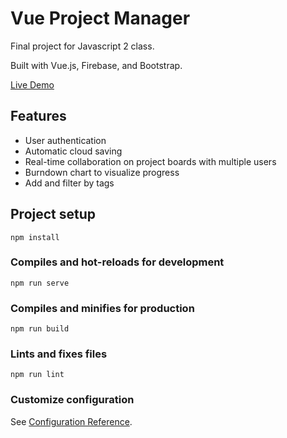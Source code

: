 # Vue Project Manager

Final project for Javascript 2 class.

Built with Vue.js, Firebase, and Bootstrap.

[Live Demo](https://vue-project-manager.netlify.app)

## Features
* User authentication
* Automatic cloud saving
* Real-time collaboration on project boards with multiple users
* Burndown chart to visualize progress
* Add and filter by tags

## Project setup
```
npm install
```

### Compiles and hot-reloads for development
```
npm run serve
```

### Compiles and minifies for production
```
npm run build
```

### Lints and fixes files
```
npm run lint
```

### Customize configuration
See [Configuration Reference](https://cli.vuejs.org/config/).
